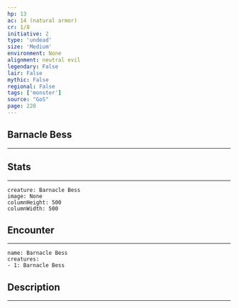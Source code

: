 ```yaml
---
hp: 13
ac: 14 (natural armor)
cr: 1/8
initiative: 2
type: 'undead'    
size: 'Medium'
environment: None
alignment: neutral evil
legendary: False
lair: False
mythic: False
regional: False
tags: ['monster']
source: "GoS"
page: 220
---
```


## Barnacle Bess
---



## Stats
---

```statblock
creature: Barnacle Bess
image: None
columnHeight: 500
columnWidth: 500
```

## Encounter
---

```encounter-table
name: Barnacle Bess
creatures:
- 1: Barnacle Bess
```

## Description
---




